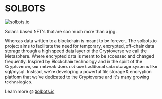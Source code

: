 # SOLBOTS
![solbots.io](http://dev.solbots.io/assets/img/Crypto-Carl-1920x1080.jpg)

Solana based NFT's that are soo much more than a jpg.

Whereas data written to a blockchain is meant to be forever.. The solbots.io project aims to facilitate the need for temporary, encrypted, off-chain data storage through a high speed data layer of the Cryptoverse we call the Metasphere. Where encrypted data is meant to be accessed and changed frequently.  Inspired by Blockchain technology and in the spirit of the Cryptoverse, our network does not use traditional data storage systems like sql/mysql. Instead, we're developing a powerful file storage &amp; encryption platform that we've dedicated to the Cryptoverse and it's many growing technologies.

Learn more @ <a href="https://solbots.io">Solbots.io</a>
